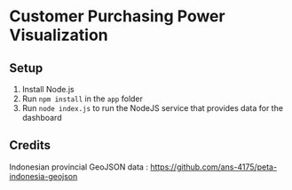 # Customer Purchasing Power Visualization

## Setup
1. Install Node.js
2. Run `npm install` in the `app` folder
3. Run `node index.js` to run the NodeJS service that provides data for the dashboard

## Credits
Indonesian provincial GeoJSON data : https://github.com/ans-4175/peta-indonesia-geojson